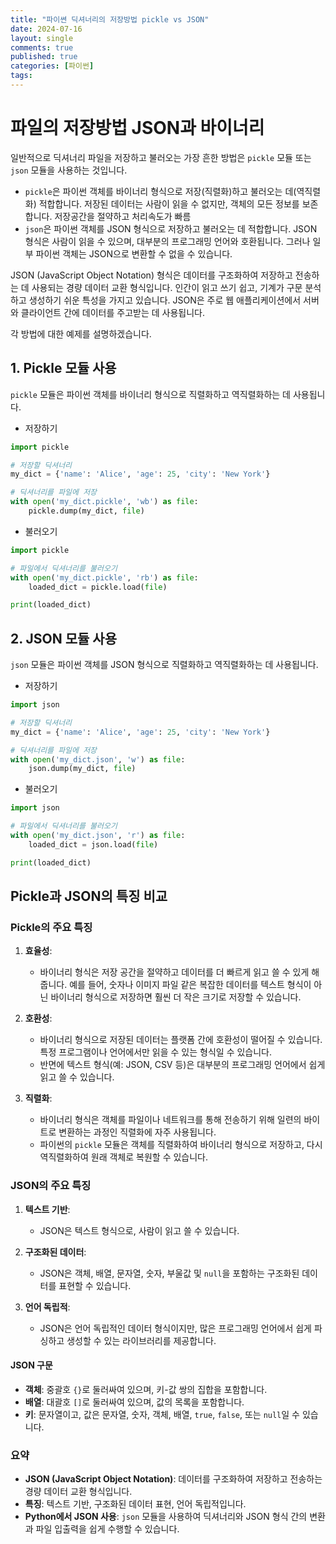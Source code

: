 ```yaml
---
title: "파이쎤 딕셔너리의 저장방법 pickle vs JSON"
date: 2024-07-16
layout: single
comments: true
published: true
categories: [파이썬]
tags:
---
```


# 파일의 저장방법 JSON과 바이너리

일반적으로 딕셔너리 파일을 저장하고 불러오는 가장 흔한 방법은 `pickle` 모듈 또는 `json` 모듈을 사용하는 것입니다. 

- `pickle`은 파이썬 객체를 바이너리 형식으로 저장(직렬화)하고 불러오는 데(역직렬화) 적합합니다. 저장된 데이터는 사람이 읽을 수 없지만, 객체의 모든 정보를 보존합니다. 저장공간을 절약하고 처리속도가 빠름
- `json`은 파이썬 객체를 JSON 형식으로 저장하고 불러오는 데 적합합니다. JSON 형식은 사람이 읽을 수 있으며, 대부분의 프로그래밍 언어와 호환됩니다. 그러나 일부 파이썬 객체는 JSON으로 변환할 수 없을 수 있습니다.

JSON (JavaScript Object Notation) 형식은 데이터를 구조화하여 저장하고 전송하는 데 사용되는 경량 데이터 교환 형식입니다. 인간이 읽고 쓰기 쉽고, 기계가 구문 분석하고 생성하기 쉬운 특성을 가지고 있습니다. JSON은 주로 웹 애플리케이션에서 서버와 클라이언트 간에 데이터를 주고받는 데 사용됩니다.


각 방법에 대한 예제를 설명하겠습니다.

## 1. Pickle 모듈 사용

`pickle` 모듈은 파이썬 객체를 바이너리 형식으로 직렬화하고 역직렬화하는 데 사용됩니다.

- 저장하기

```python
import pickle

# 저장할 딕셔너리
my_dict = {'name': 'Alice', 'age': 25, 'city': 'New York'}

# 딕셔너리를 파일에 저장
with open('my_dict.pickle', 'wb') as file:
    pickle.dump(my_dict, file)
```

- 불러오기

```python
import pickle

# 파일에서 딕셔너리를 불러오기
with open('my_dict.pickle', 'rb') as file:
    loaded_dict = pickle.load(file)

print(loaded_dict)
```

## 2. JSON 모듈 사용

`json` 모듈은 파이썬 객체를 JSON 형식으로 직렬화하고 역직렬화하는 데 사용됩니다.

- 저장하기

```python
import json

# 저장할 딕셔너리
my_dict = {'name': 'Alice', 'age': 25, 'city': 'New York'}

# 딕셔너리를 파일에 저장
with open('my_dict.json', 'w') as file:
    json.dump(my_dict, file)
```

- 불러오기

```python
import json

# 파일에서 딕셔너리를 불러오기
with open('my_dict.json', 'r') as file:
    loaded_dict = json.load(file)

print(loaded_dict)
```

## Pickle과 JSON의 특징 비교

### Pickle의 주요 특징

1. **효율성**:
   - 바이너리 형식은 저장 공간을 절약하고 데이터를 더 빠르게 읽고 쓸 수 있게 해줍니다. 예를 들어, 숫자나 이미지 파일 같은 복잡한 데이터를 텍스트 형식이 아닌 바이너리 형식으로 저장하면 훨씬 더 작은 크기로 저장할 수 있습니다.

2. **호환성**:
   - 바이너리 형식으로 저장된 데이터는 플랫폼 간에 호환성이 떨어질 수 있습니다. 특정 프로그램이나 언어에서만 읽을 수 있는 형식일 수 있습니다.
   - 반면에 텍스트 형식(예: JSON, CSV 등)은 대부분의 프로그래밍 언어에서 쉽게 읽고 쓸 수 있습니다.

3. **직렬화**:
   - 바이너리 형식은 객체를 파일이나 네트워크를 통해 전송하기 위해 일련의 바이트로 변환하는 과정인 직렬화에 자주 사용됩니다.
   - 파이썬의 `pickle` 모듈은 객체를 직렬화하여 바이너리 형식으로 저장하고, 다시 역직렬화하여 원래 객체로 복원할 수 있습니다.

### JSON의 주요 특징

1. **텍스트 기반**:
   - JSON은 텍스트 형식으로, 사람이 읽고 쓸 수 있습니다.

2. **구조화된 데이터**:
   - JSON은 객체, 배열, 문자열, 숫자, 부울값 및 `null`을 포함하는 구조화된 데이터를 표현할 수 있습니다.

3. **언어 독립적**:
   - JSON은 언어 독립적인 데이터 형식이지만, 많은 프로그래밍 언어에서 쉽게 파싱하고 생성할 수 있는 라이브러리를 제공합니다.

#### JSON 구문

- **객체**: 중괄호 `{}`로 둘러싸여 있으며, 키-값 쌍의 집합을 포함합니다.
- **배열**: 대괄호 `[]`로 둘러싸여 있으며, 값의 목록을 포함합니다.
- **키**: 문자열이고, 값은 문자열, 숫자, 객체, 배열, `true`, `false`, 또는 `null`일 수 있습니다.

### 요약

- **JSON (JavaScript Object Notation)**: 데이터를 구조화하여 저장하고 전송하는 경량 데이터 교환 형식입니다.
- **특징**: 텍스트 기반, 구조화된 데이터 표현, 언어 독립적입니다.
- **Python에서 JSON 사용**: `json` 모듈을 사용하여 딕셔너리와 JSON 형식 간의 변환과 파일 입출력을 쉽게 수행할 수 있습니다.
